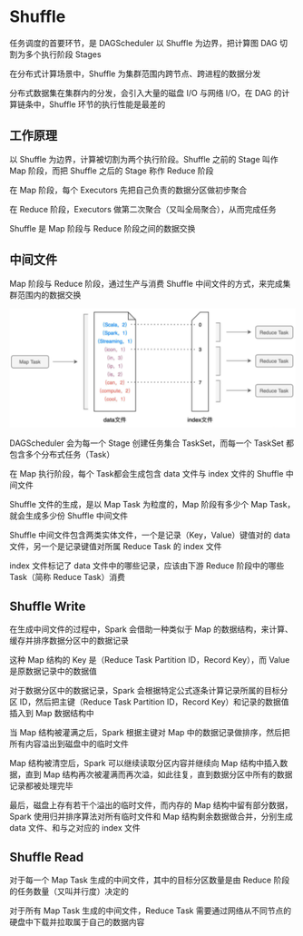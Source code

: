 # Shuffle

任务调度的首要环节，是 DAGScheduler 以 Shuffle 为边界，把计算图 DAG 切割为多个执行阶段 Stages

在分布式计算场景中，Shuffle 为集群范围内跨节点、跨进程的数据分发

分布式数据集在集群内的分发，会引入大量的磁盘 I/O 与网络 I/O，在 DAG 的计算链条中，Shuffle 环节的执行性能是最差的

## 工作原理

以 Shuffle 为边界，计算被切割为两个执行阶段。Shuffle 之前的 Stage 叫作 Map 阶段，而把 Shuffle 之后的 Stage 称作 Reduce 阶段

在 Map 阶段，每个 Executors 先把自己负责的数据分区做初步聚合

在 Reduce 阶段，Executors 做第二次聚合（又叫全局聚合），从而完成任务

Shuffle 是 Map 阶段与 Reduce 阶段之间的数据交换

## 中间文件

Map 阶段与 Reduce 阶段，通过生产与消费 Shuffle 中间文件的方式，来完成集群范围内的数据交换

![](../Picture/Spark/shuffle/01.png)

DAGScheduler 会为每一个 Stage 创建任务集合 TaskSet，而每一个 TaskSet 都包含多个分布式任务（Task）

在 Map 执行阶段，每个 Task都会生成包含 data 文件与 index 文件的 Shuffle 中间文件

Shuffle 文件的生成，是以 Map Task 为粒度的，Map 阶段有多少个 Map Task，就会生成多少份 Shuffle 中间文件

Shuffle 中间文件包含两类实体文件，一个是记录（Key，Value）键值对的 data 文件，另一个是记录键值对所属 Reduce Task 的 index 文件

index 文件标记了 data 文件中的哪些记录，应该由下游 Reduce 阶段中的哪些 Task（简称 Reduce Task）消费

## Shuffle Write

在生成中间文件的过程中，Spark 会借助一种类似于 Map 的数据结构，来计算、缓存并排序数据分区中的数据记录

这种 Map 结构的 Key 是（Reduce Task Partition ID，Record Key），而 Value 是原数据记录中的数据值

对于数据分区中的数据记录，Spark 会根据特定公式逐条计算记录所属的目标分区 ID，然后把主键（Reduce Task Partition ID，Record Key）和记录的数据值插入到 Map 数据结构中

当 Map 结构被灌满之后，Spark 根据主键对 Map 中的数据记录做排序，然后把所有内容溢出到磁盘中的临时文件

Map 结构被清空后，Spark 可以继续读取分区内容并继续向 Map 结构中插入数据，直到 Map 结构再次被灌满而再次溢，如此往复，直到数据分区中所有的数据记录都被处理完毕

最后，磁盘上存有若干个溢出的临时文件，而内存的 Map 结构中留有部分数据，Spark 使用归并排序算法对所有临时文件和 Map 结构剩余数据做合并，分别生成 data 文件、和与之对应的 index 文件

## Shuffle Read

对于每一个 Map Task 生成的中间文件，其中的目标分区数量是由 Reduce 阶段的任务数量（又叫并行度）决定的

对于所有 Map Task 生成的中间文件，Reduce Task 需要通过网络从不同节点的硬盘中下载并拉取属于自己的数据内容